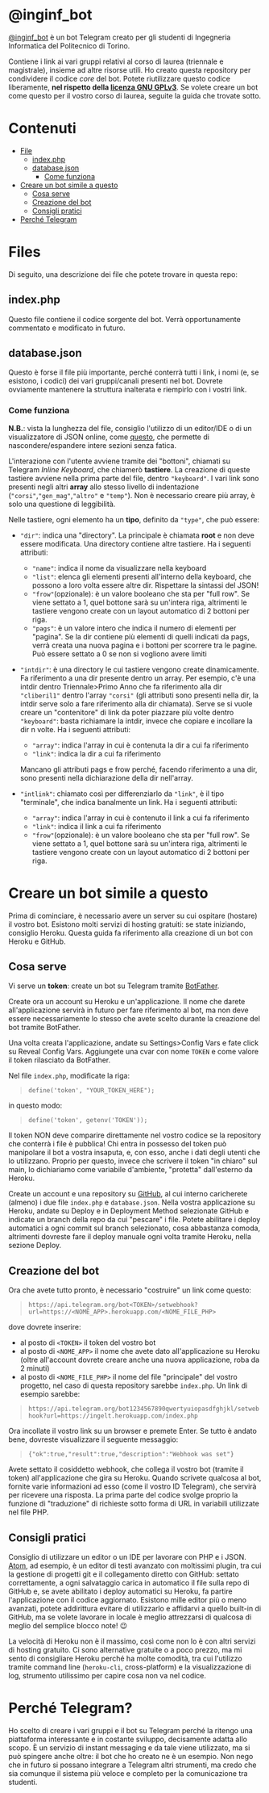 # @inginf_bot

[@inginf_bot](https://politoinginf.000webhostapp.com) è un bot Telegram creato per gli studenti di Ingegneria Informatica del Politecnico di Torino.

Contiene i link ai vari gruppi relativi al corso di laurea (triennale e magistrale), insieme ad altre risorse utili.
Ho creato questa repository per condividere il codice *core* del bot. Potete riutilizzare questo codice liberamente, **nel rispetto della [licenza GNU GPLv3](https://www.gnu.org/licenses/gpl-3.0.html)**.
Se volete creare un bot come questo per il vostro corso di laurea, seguite la guida che trovate sotto.

# Contenuti

- [File](#files)
	- [index.php](#index.php)
	- [database.json](#database.json)
		- [Come funziona](#come-funziona) 
- [Creare un bot simile a questo](#creare-un-bot-simile-a-questo)
	- [Cosa serve](#cosa-serve)
	- [Creazione del bot](#creazione-del-bot)
	- [Consigli pratici](#consigli-pratici)
- [Perché Telegram](#perché-telegram)

# Files

Di seguito, una descrizione dei file che potete trovare in questa repo:

## index.php

Questo file contiene il codice sorgente del bot. Verrà opportunamente commentato e modificato in futuro.

## database.json

Questo è forse il file più importante, perché conterrà tutti i link, i nomi (e, se esistono, i codici) dei vari gruppi/canali presenti nel bot. Dovrete ovviamente mantenere la struttura inalterata e riempirlo con i vostri link.

### Come funziona

**N.B.**: vista la lunghezza del file, consiglio l'utilizzo di un editor/IDE o di un visualizzatore di JSON online, come [questo](https://jsonformatter.curiousconcept.com/), che permette di nascondere/espandere intere sezioni senza fatica.

L'interazione con l'utente avviene tramite dei "bottoni", chiamati su Telegram *Inline Keyboard*, che chiamerò **tastiere**. La creazione di queste tastiere avviene nella prima parte del file, dentro `"keyboard"`.
I vari link sono presenti negli altri **array** allo stesso livello di indentazione (`"corsi"`,`"gen_mag"`,`"altro"` e `"temp"`). Non è necessario creare più array, è solo una questione di leggibilità.

Nelle tastiere, ogni elemento ha un **tipo**, definito da `"type"`, che può essere:

- `"dir"`: indica una "directory". La principale è chiamata **root** e non deve essere modificata. Una directory contiene altre tastiere.
Ha i seguenti attributi:

	- `"name"`: indica il nome da visualizzare nella keyboard
	- `"list"`: elenca gli elementi presenti all'interno della keyboard, che possono a loro volta essere altre dir. Rispettare la sintassi del JSON!
	- `"frow"`(opzionale): è un valore booleano che sta per "full row". Se viene settato a 1, quel bottone sarà su un'intera riga, altrimenti le tastiere vengono create con un layout automatico di 2 bottoni per riga.
	- `"pags"`: è un valore intero che indica il numero di elementi per "pagina". Se la dir contiene più elementi di quelli indicati da pags, verrà creata una nuova pagina e i bottoni per scorrere tra le pagine. Può essere settato a 0 se non si vogliono avere limiti
 
- `"intdir"`: è una directory le cui tastiere vengono create dinamicamente. Fa riferimento a una dir presente dentro un array. Per esempio, c'è una intdir dentro Triennale>Primo Anno che fa riferimento alla dir `"cliberil1"` dentro l'array `"corsi"` (gli attributi sono presenti nella dir, la intdir serve solo a fare riferimento alla dir chiamata). Serve se si vuole creare un "contenitore" di link da poter piazzare più volte dentro `"keyboard"`: basta richiamare la intdir, invece che copiare e incollare la dir n volte.
Ha i seguenti attributi:

	- `"array"`: indica l'array in cui è contenuta la dir a cui fa riferimento
	- `"link"`: indica la dir a cui fa riferimento

	Mancano gli attributi pags e frow perché, facendo riferimento a una dir, sono presenti nella dichiarazione della dir nell'array.
	
- `"intlink"`: chiamato così per differenziarlo da `"link"`, è il tipo "terminale", che indica banalmente un link.
Ha i seguenti attributi:
	
	- `"array"`: indica l'array in cui è contenuto il link a cui fa riferimento
	- `"link"`: indica il link a cui fa riferimento
	- `"frow"`(opzionale): è un valore booleano che sta per "full row". Se viene settato a 1, quel bottone sarà su un'intera riga, altrimenti le tastiere vengono create con un layout automatico di 2 bottoni per riga.

# Creare un bot simile a questo

Prima di cominciare, è necessario avere un server su cui ospitare (hostare) il vostro bot. Esistono molti servizi di hosting gratuiti: se state iniziando, consiglio Heroku.
Questa guida fa riferimento alla creazione di un bot con Heroku e GitHub.

## Cosa serve

Vi serve un **token**: create un bot su Telegram tramite [BotFather](https://t.me/botfather).

Create ora un account su Heroku e un'applicazione. Il nome che darete all'applicazione servirà in futuro per fare riferimento al bot, ma non deve essere necessariamente lo stesso che avete scelto durante la creazione del bot tramite BotFather.

Una volta creata l'applicazione, andate su Settings>Config Vars e fate click su Reveal Config Vars. Aggiungete una cvar con nome `TOKEN` e come valore il token rilasciato da BotFather.

Nel file `index.php`, modificate la riga:

> `define('token', "YOUR_TOKEN_HERE");`

in questo modo:

> `define('token', getenv('TOKEN'));`

Il token NON deve comparire direttamente nel vostro codice se la repository che conterrà i file è pubblica! Chi entra in possesso del token può manipolare il bot a vostra insaputa, e, con esso, anche i dati degli utenti che lo utilizzano. Proprio per questo, invece che scrivere il token "in chiaro" sul main, lo dichiariamo come variabile d'ambiente, "protetta" dall'esterno da Heroku.

Create un account e una repository su [GitHub](https://github.com), al cui interno caricherete (almeno) i due file `index.php` e `database.json`. Nella vostra applicazione su Heroku, andate su Deploy e in Deployment Method selezionate GitHub e indicate un branch della repo da cui "pescare" i file. Potete abilitare i deploy automatici a ogni commit sul branch selezionato, cosa abbastanza comoda, altrimenti dovreste fare il deploy manuale ogni volta tramite Heroku, nella sezione Deploy.

## Creazione del bot

Ora che avete tutto pronto, è necessario "costruire" un link come questo:

> `https://api.telegram.org/bot<TOKEN>/setwebhook?url=https://<NOME_APP>.herokuapp.com/<NOME_FILE_PHP>`

dove dovrete inserire:
- al posto di `<TOKEN>` il token del vostro bot
- al posto di `<NOME_APP>` il nome che avete dato all'applicazione su Heroku (oltre all'account dovrete creare anche una nuova applicazione, roba da 2 minuti)
- al posto di `<NOME_FILE_PHP>` il nome del file "principale" del vostro progetto, nel caso di questa repository sarebbe `index.php`. Un link di esempio sarebbe:

> `https://api.telegram.org/bot1234567890qwertyuiopasdfghjkl/setwebhook?url=https://ingelt.herokuapp.com/index.php`

Ora incollate il vostro link su un browser e premete Enter. Se tutto è andato bene, dovreste visualizzare il seguente messaggio:

> `{"ok":true,"result":true,"description":"Webhook was set"}`

Avete settato il cosiddetto webhook, che collega il vostro bot (tramite il token) all'applicazione che gira su Heroku. Quando scrivete qualcosa al bot, fornite varie informazioni ad esso (come il vostro ID Telegram), che servirà per ricevere una risposta. La prima parte del codice svolge proprio la funzione di "traduzione" di richieste sotto forma di URL in variabili utilizzate nel file PHP.

## Consigli pratici

Consiglio di utilizzare un editor o un IDE per lavorare con PHP e i JSON. [Atom](https://atom.io), ad esempio, è un editor di testi avanzato con moltissimi plugin, tra cui la gestione di progetti git e il collegamento diretto con GitHub: settato correttamente, a ogni salvataggio carica in automatico il file sulla repo di GitHub e, se avete abilitato i deploy automatici su Heroku, fa partire l'applicazione con il codice aggiornato. Esistono mille editor più o meno avanzati, potete addirittura evitare di utilizzarlo e affidarvi a quello built-in di GitHub, ma se volete lavorare in locale è meglio attrezzarsi di qualcosa di meglio del semplice blocco note! :wink:

La velocità di Heroku non è il massimo, così come non lo è con altri servizi di hosting gratuito. Ci sono alternative gratuite o a poco prezzo, ma mi sento di consigliare Heroku perché ha molte comodità, tra cui l'utilizzo tramite command line (`heroku-cli`, cross-platform) e la visualizzazione di log, strumento utilissimo per capire cosa non va nel codice.

# Perché Telegram?

Ho scelto di creare i vari gruppi e il bot su Telegram perché la ritengo una piattaforma interessante e in costante sviluppo, decisamente adatta allo scopo. È un servizio di instant messaging e da tale viene utilizzato, ma si può spingere anche oltre: il bot che ho creato ne è un esempio. Non nego che in futuro si possano integrare a Telegram altri strumenti, ma credo che sia comunque il sistema più veloce e completo per la comunicazione tra studenti.
